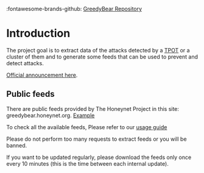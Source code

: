 :fontawesome-brands-github: [GreedyBear Repository](https://github.com/intelowlproject/GreedyBear)

# Introduction

The project goal is to extract data of the attacks detected by a [TPOT](https://github.com/telekom-security/tpotce) or a cluster of them and to generate some feeds that can be used to prevent and detect attacks.

[Official announcement here](https://www.honeynet.org/2021/12/27/new-project-available-greedybear/).

## Public feeds

There are public feeds provided by The Honeynet Project in this site: greedybear.honeynet.org. [Example](https://greedybear.honeynet.org/api/feeds/log4j/all/recent.txt)

To check all the available feeds, Please refer to our [usage guide](https://greedybear.readthedocs.io/en/latest/Usage.html)

Please do not perform too many requests to extract feeds or you will be banned.

If you want to be updated regularly, please download the feeds only once every 10 minutes (this is the time between each internal update).
